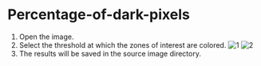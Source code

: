 # Percentage-of-dark-pixels

1. Open the image.
2. Select the threshold at which the zones of interest are colored.
![1](https://github.com/Timpiligrim/Percentage-of-dark-pixels/assets/150591569/f88c0b41-360e-4cd0-9fbe-545a859c8249)
![2](https://github.com/Timpiligrim/Percentage-of-dark-pixels/assets/150591569/97d28b98-9450-46cf-8caf-5604adcc8b17)
3. The results will be saved in the source image directory.
